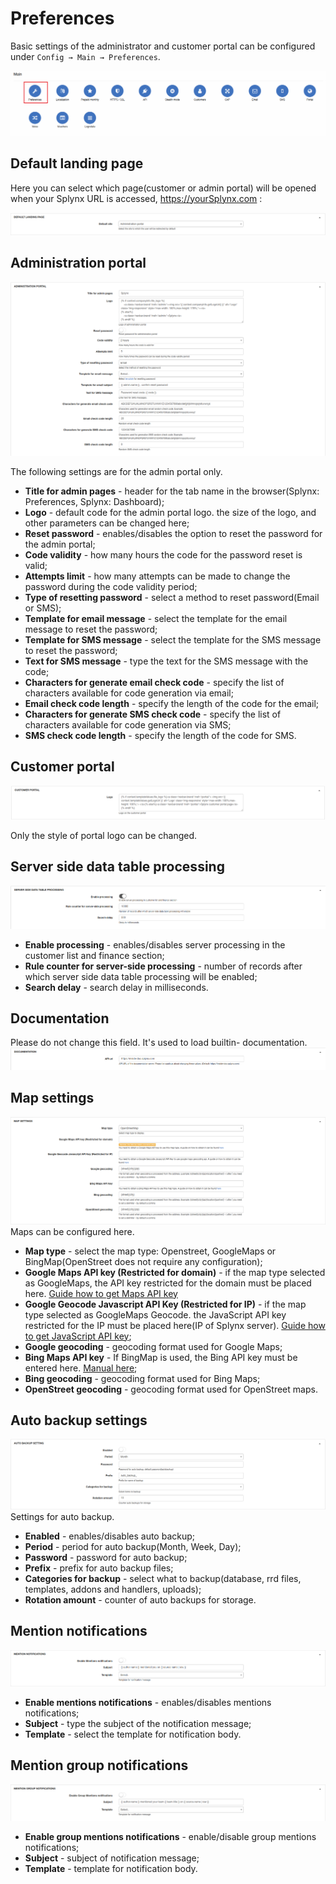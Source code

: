 Preferences
==========

Basic settings of the administrator and customer portal can be configured under `Config → Main → Preferences`.

![Config menu](main_menu.png)

## Default landing page
Here you can select which page(customer or admin portal) will be opened when  your Splynx URL is accessed, https://yourSplynx.com :

![default page](default_page.png)

## Administration portal

![admin portal](admin_portal.png)

The following settings are for the admin portal only.

* **Title for admin pages** - header for the tab name in the browser(Splynx: Preferences, Splynx: Dashboard);
* **Logo** - default code for the admin portal logo. the size of the logo, and  other parameters can be changed here;
* **Reset password** - enables/disables the option to reset the password for the admin portal;
* **Code validity** - how many hours the code for the password reset is valid;
* **Attempts limit** - how many attempts can be made to change the password during the code validity period;
* **Type of resetting password** - select a method to reset password(Email or SMS);
* **Template for email message** - select the template for the email message to reset the password;
* **Template for SMS message** - select the template for the SMS message to reset the password;
* **Text for SMS message** - type the text for the SMS message with the code;
* **Characters for generate email check code** - specify the list of characters available for code generation via email;
* **Email check code length** - specify the length of the code for the email;
* **Characters for generate SMS check code** - specify the list of characters available for code generation via SMS;
* **SMS check code length** - specify the length of the code for SMS.

## Customer portal

![Customer portal](customer_portal.png)

Only the style of portal logo can be changed.

## Server side data table processing

![server side](server_side.png)
* **Enable processing** - enables/disables server processing in the customer list and finance section;
* **Rule counter for server-side processing** - number of records after which server side data table processing will be enabled;
* **Search delay** - search delay in milliseconds.

## Documentation
Please do not change this field. It's used to load builtin- documentation.
![documentation](documentation.png)

## Map settings
![map](map_settings.png)
Maps can be configured here.

* **Map type** - select the map type: Openstreet, GoogleMaps or BingMap(OpenStreet does not require any configuration);
* **Google Maps API key (Restricted for domain)** - if the map type selected as GoogleMaps, the API key restricted for the domain must be placed here. [Guide how to get Maps API key](https://developers.google.com/maps/documentation/javascript/get-api-key)
* **Google Geocode Javascript API Key (Restricted for IP)** - if the map type selected as GoogleMaps Geocode. the JavaScript API key restricted for the IP must be placed here(IP of Splynx server). [Guide how to get JavaScript API key](https://developers.google.com/maps/documentation/javascript/get-api-key);
* **Google geocoding** - geocoding format used for Google Maps;
* **Bing Maps API key** - If BingMap is used, the Bing API key must be entered here. [Manual here](https://docs.microsoft.com/en-us/bingmaps/getting-started/bing-maps-dev-center-help/getting-a-bing-maps-key);
* **Bing geocoding** - geocoding format used for Bing Maps;
* **OpenStreet geocoding** - geocoding format used for OpenStreet maps.

## Auto backup settings
![backup](auto_back_up.png)
Settings for auto backup.

* **Enabled** - enables/disables auto backup;
* **Period** - period for auto backup(Month, Week, Day);
* **Password** - password for auto backup;
* **Prefix** - prefix for auto backup files;
* **Categories for backup** - select what to backup(database, rrd files, templates, addons and handlers, uploads);
* **Rotation amount** - counter of auto backups for storage.

## Mention notifications
![backup](mention_notifications.png)

* **Enable mentions notifications** - enables/disables mentions notifications;
* **Subject** - type the subject of the notification message;
* **Template** - select the template for notification body.

## Mention group notifications
![backup](mention_group.png)

* **Enable group mentions notifications** - enable/disable group mentions notifications;
* **Subject** - subject of notification message;
* **Template** - template for notification body.
